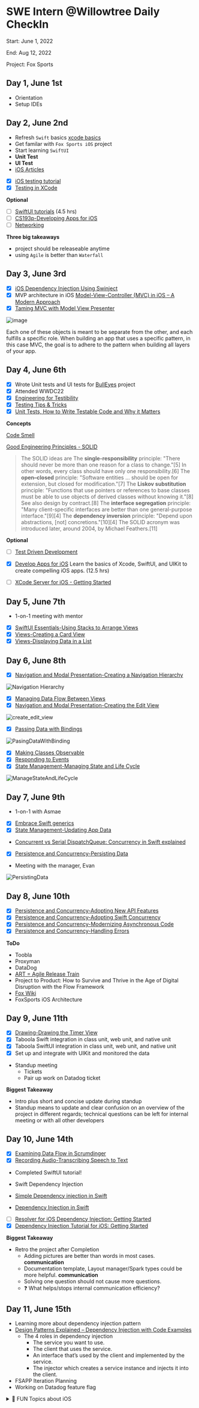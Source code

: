 # SWE Intern @Willowtree Daily CheckIn

Start: June 1, 2022

End: Aug 12, 2022

Project: Fox Sports

## Day 1, June 1st

- Orientation
- Setup IDEs

## Day 2, June 2nd

- Refresh `Swift` basics [xcode basics](https://drive.google.com/file/d/1Q_-q3yM4H5sYUQyyq6EJOLY9x2e4dw_A/view)
- Get familar with `Fox Sports iOS` project
- Start learning `SwiftUI`
- **Unit Test**
- **UI Test**
- [iOS Articles](https://www.raywenderlich.com/ios/articles)
- [x] [iOS testing tutorial](https://www.raywenderlich.com/21020457-ios-unit-testing-and-ui-testing-tutorial#toc-anchor-001)
- [x] [Testing in XCode](https://developer.apple.com/videos/play/wwdc2019/413/)

**Optional**
- [ ] [SwiftUI tutorials](https://developer.apple.com/tutorials/swiftui) (4.5 hrs)
- [ ] [CS193p-Developing Apps for iOS](https://cs193p.sites.stanford.edu/)
- [ ] [Networking](https://drive.google.com/file/d/10BwFbyINIelfynt6GmFBZTwUiaM4YTxK/view)

**Three big takeaways**
- project should be releaseable anytime
- using `Agile` is better than `Waterfall`

## Day 3, June 3rd
- [x] [iOS Dependency Injection Using Swinject](https://ali-akhtar.medium.com/ios-dependency-injection-using-swinject-9c4ceff99e41)
- [x] MVP architecture in iOS [Model-View-Controller (MVC) in iOS – A Modern Approach](https://www.raywenderlich.com/1000705-model-view-controller-mvc-in-ios-a-modern-approach)
- [x] [Taming MVC with Model View Presenter](https://www.youtube.com/watch?v=iIcGunopmfQ)

![image](https://user-images.githubusercontent.com/75382121/172191932-cdf100ea-024f-4372-85e2-3b697f8fa7eb.png)

Each one of these objects is meant to be separate from the other, and each fulfills a specific role. When building an app that uses a specific pattern, in this case MVC, the goal is to adhere to the pattern when building all layers of your app.

## Day 4, June 6th
- [x] Wrote Unit tests and UI tests for [BullEyes](https://github.com/snowyaya/BullsEye) project
- [x] Attended WWDC22
- [x] [Engineering for Testibility](https://developer.apple.com/videos/play/wwdc2017/414/)
- [x] [Testing Tips & Tricks](https://developer.apple.com/videos/play/wwdc2018/417/)
- [x] [Unit Tests, How to Write Testable Code and Why it Matters](https://www.toptal.com/qa/how-to-write-testable-code-and-why-it-matters)

**Concepts**

[Code Smell](https://en.wikipedia.org/wiki/Code_smell)

[Good Engineering Principles - SOLID](https://en.wikipedia.org/wiki/SOLID)
>The SOLID ideas are
>The **single-responsibility** principle: "There should never be more than one reason for a class to change."[5] In other words, every class should have only one responsibility.[6]
>The **open–closed** principle: "Software entities ... should be open for extension, but closed for modification."[7]
>The **Liskov substitution** principle: "Functions that use pointers or references to base classes must be able to use objects of derived classes without knowing it."[8] See also design by contract.[8]
>The **interface segregation** principle: "Many client-specific interfaces are better than one general-purpose interface."[9][4]
>The **dependency inversion** principle: "Depend upon abstractions, [not] concretions."[10][4]
>The SOLID acronym was introduced later, around 2004, by Michael Feathers.[11]

**Optional**
- [ ] [Test Driven Development](https://qualitycoding.org/tdd-sample-archives/)
- [x] [Develop Apps for iOS](https://developer.apple.com/tutorials/app-dev-training) Learn the basics of Xcode, SwiftUI, and UIKit to create compelling iOS apps. (12.5 hrs)
- [ ] [XCode Server for iOS - Getting Started](https://www.raywenderlich.com/12258400-xcode-server-for-ios-getting-started)


## Day 5, June 7th

* 1-on-1 meeting with mentor
- [x] [SwiftUI Essentials-Using Stacks to Arrange Views](https://developer.apple.com/tutorials/app-dev-training/using-stacks-to-arrange-views)
- [x] [Views-Creating a Card View](https://developer.apple.com/tutorials/app-dev-training/creating-a-card-view)
- [x] [Views-Displaying Data in a List](https://developer.apple.com/tutorials/app-dev-training/displaying-data-in-a-list)

## Day 6, June 8th

- [x] [Navigation and Modal Presentation-Creating a Navigation Hierarchy](https://developer.apple.com/tutorials/app-dev-training/creating-a-navigation-hierarchy)

![Navigation Hierarchy](https://user-images.githubusercontent.com/75382121/172638229-f5c06511-06bb-410b-8510-138e7c816033.gif)

- [x] [Managing Data Flow Between Views](https://developer.apple.com/tutorials/app-dev-training/managing-data-flow-between-views)
- [x] [Navigation and Modal Presentation-Creating the Edit View](https://developer.apple.com/tutorials/app-dev-training/creating-the-edit-view)

![create_edit_view](https://user-images.githubusercontent.com/75382121/172657069-4e98f948-31c8-4099-aa6d-3f1ab91b75e9.gif)

- [x] [Passing Data with Bindings](https://developer.apple.com/tutorials/app-dev-training/passing-data-with-bindings)

![PasingDataWithBinding](https://user-images.githubusercontent.com/75382121/172684401-ac819f2f-ce15-4671-b16e-f042a5452b76.gif)

- [x] [Making Classes Observable](https://developer.apple.com/tutorials/app-dev-training/making-classes-observable)
- [x] [Responding to Events](https://developer.apple.com/tutorials/app-dev-training/responding-to-events)
- [x] [State Management-Managing State and Life Cycle](https://developer.apple.com/tutorials/app-dev-training/managing-state-and-life-cycle) 

![ManageStateAndLifeCycle](https://user-images.githubusercontent.com/75382121/172711290-56554147-9d71-4238-bed8-4a06ffec7b69.gif)


## Day 7, June 9th

* 1-on-1 with Asmae
- [x] [Embrace Swift generics](https://developer.apple.com/videos/play/wwdc2022/110352/)
- [x] [State Management-Updating App Data](https://developer.apple.com/tutorials/app-dev-training/updating-app-data)
* [Concurrent vs Serial DispatchQueue: Concurrency in Swift explained](https://www.avanderlee.com/swift/concurrent-serial-dispatchqueue/#:~:text=optimizing%20your%20apps.-,What%20is%20a%20dispatch%20queue%3F,re%20added%20to%20the%20queue.)
- [x] [Persistence and Concurrency-Persisting Data](https://docs-assets.developer.apple.com/published/56cf88f8a660b0bdfda06306cfcda90d/600/SUI_100-060-070@2x.mp4)
* Meeting with the manager, Evan

![PersistingData](https://user-images.githubusercontent.com/75382121/173067821-223182b7-f969-476c-8ab7-8d54c38ad67f.gif)

## Day 8, June 10th

- [x] [Persistence and Concurrency-Adopting New API Features](https://developer.apple.com/tutorials/app-dev-training/adopting-new-api-features)
- [x] [Persistence and Concurrency-Adopting Swift Concurrency](https://developer.apple.com/tutorials/app-dev-training/adopting-swift-concurrency) 
- [x] [Persistence and Concurrency-Modernizing Asynchronous Code](https://developer.apple.com/tutorials/app-dev-training/modernizing-asynchronous-code)
- [x] [Persistence and Concurrency-Handling Errors](https://developer.apple.com/tutorials/app-dev-training/handling-errors) 

**ToDo**
- Toobla
- Proxyman
- DataDog
- [ART = Agile Release Train](https://www.scaledagileframework.com/agile-release-train/)
- Project to Product: How to Survive and Thrive in the Age of Digital Disruption with the Flow Framework
- [Fox Wiki](https://foxwiki.praecipio.com/pages/viewpage.action?spaceKey=FSP&title=Technical+Integration)
- FoxSports iOS Architecture

## Day 9, June 11th

- [x] [Drawing-Drawing the Timer View](https://developer.apple.com/tutorials/app-dev-training/drawing-the-timer-view)
- [x] Taboola Swift integration in class unit, web unit, and native unit
- [x] Taboola SwiftUI integration in class unit, web unit, and native unit
- [x] Set up and integrate with UIKit and monitored the data
- Standup meeting
    - Tickets
    - Pair up work on Datadog ticket

**Biggest Takeaway**
- Intro plus short and concise update during standup
- Standup means to update and clear confusion on an overview of the project in different regards; technical questions can be left for internal meeting or with all other developers

## Day 10, June 14th

- [x] [Examining Data Flow in Scrumdinger](https://developer.apple.com/tutorials/app-dev-training/examining-data-flow-in-scrumdinger)
- [x] [Recording Audio-Transcribing Speech to Text](https://developer.apple.com/tutorials/app-dev-training/transcribing-speech-to-text)
- Completed SwiftUI tutorial!

- Swift Dependency Injection
- [Simple Dependency injection in Swift](https://medium.com/swlh/simple-dependency-injection-in-swift-2e0a9dfb50c)
- [Dependency Injection in Swift](https://medium.com/swlh/dependency-injection-in-swift-964e1caaa8c1)

- [ ] [Resolver for iOS Dependency Injection: Getting Started](https://www.raywenderlich.com/22203552-resolver-for-ios-dependency-injection-getting-started)
- [x] [Dependency Injection Tutorial for iOS: Getting Started](https://www.raywenderlich.com/14223279-dependency-injection-tutorial-for-ios-getting-started)

**Biggest Takeaway**
- Retro the project after Completion
    - Adding pictures are better than words in most cases. **communication**
    - Documentation template, Layout manager/Spark types could be more helpful. **communication**
    - Solving one question should not cause more questions. 
    - ❓ What helps/stops internal communication efficiency? 

## Day 11, June 15th

- Learning more about dependency injection pattern
- [Design Patterns Explained – Dependency Injection with Code Examples](https://stackify.com/dependency-injection/)
    - The 4 roles in dependency injection
        - The service you want to use.
        - The client that uses the service.
        - An interface that’s used by the client and implemented by the service.
        - The injector which creates a service instance and injects it into the client.
- FSAPP Iteration Planning
- Working on Datadog feature flag


<details>
<summary>🐶 FUN Topics about iOS</summary>
- [ ] [Push Notifications Tutorial: Getting Started](https://www.raywenderlich.com/11395893-push-notifications-tutorial-getting-started)
- [ ] [Design Patterns by Tutorials: MVVM]https://www.raywenderlich.com/34-design-patterns-by-tutorials-mvvm(https://www.raywenderlich.com/34-design-patterns-by-tutorials-mvvm)
- [ ] [Design Patterns on iOS using Swift – Part 1/2](https://www.raywenderlich.com/477-design-patterns-on-ios-using-swift-part-1-2)
- [ ] [Design Patterns on iOS using Swift – Part 2/2](https://www.raywenderlich.com/476-design-patterns-on-ios-using-swift-part-2-2)
- [ ] [URLSession Tutorial: Getting Started](https://www.raywenderlich.com/3244963-urlsession-tutorial-getting-started)
- [ ] [Swift Interview Questions and Answers](https://www.raywenderlich.com/762435-swift-interview-questions-and-answers)

</details>
